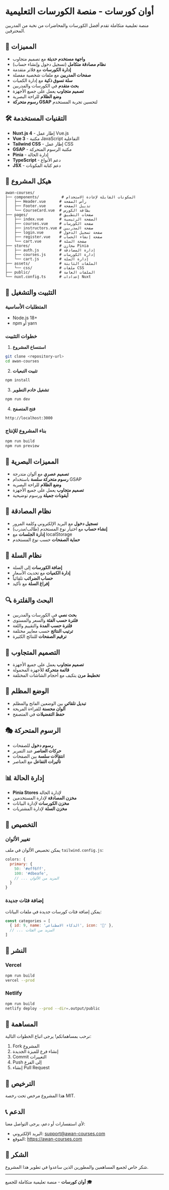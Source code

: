 # أوان كورسات - منصة الكورسات التعليمية

منصة تعليمية متكاملة تقدم أفضل الكورسات والمحاضرات من نخبة من المدربين المحترفين.

## 🚀 المميزات

- **واجهة مستخدم حديثة** مع تصميم متجاوب
- **نظام مصادقة متكامل** (تسجيل دخول وإنشاء حساب)
- **إدارة الكورسات** مع فلاتر متقدمة
- **صفحات المدربين** مع ملفات شخصية مفصلة
- **سلة تسوق ذكية** مع إدارة الكميات
- **بحث متقدم** في الكورسات والمدربين
- **تصميم متجاوب** يعمل على جميع الأجهزة
- **وضع الظلام** للراحة البصرية
- **رسوم متحركة GSAP** لتحسين تجربة المستخدم

## 🛠️ التقنيات المستخدمة

- **Nuxt.js 4** - إطار عمل Vue.js
- **Vue 3** - مكتبة JavaScript التفاعلية
- **Tailwind CSS** - إطار عمل CSS
- **GSAP** - مكتبة الرسوم المتحركة
- **Pinia** - إدارة الحالة
- **TypeScript** - دعم الأنواع
- **JSX** - دعم كتابة المكونات

## 📁 هيكل المشروع

```
awan-courses/
├── components/          # المكونات القابلة لإعادة الاستخدام
│   ├── Header.vue      # رأس الصفحة
│   ├── Footer.vue      # تذييل الصفحة
│   └── CourseCard.vue  # بطاقة الكورس
├── pages/              # صفحات التطبيق
│   ├── index.vue       # الصفحة الرئيسية
│   ├── courses.vue     # صفحة الكورسات
│   ├── instructors.vue # صفحة المدربين
│   ├── login.vue       # صفحة تسجيل الدخول
│   ├── register.vue    # صفحة إنشاء الحساب
│   └── cart.vue        # صفحة السلة
├── stores/             # مخازن Pinia
│   ├── auth.js         # إدارة المصادقة
│   ├── courses.js      # إدارة الكورسات
│   └── cart.js         # إدارة السلة
├── assets/             # الملفات الثابتة
│   └── css/            # ملفات CSS
├── public/             # الملفات العامة
└── nuxt.config.ts      # إعدادات Nuxt
```

## 🚀 التثبيت والتشغيل

### المتطلبات الأساسية
- Node.js 18+
- npm أو yarn

### خطوات التثبيت

1. **استنساخ المشروع**
```bash
git clone <repository-url>
cd awan-courses
```

2. **تثبيت التبعيات**
```bash
npm install
```

3. **تشغيل خادم التطوير**
```bash
npm run dev
```

4. **فتح المتصفح**
```
http://localhost:3000
```

### بناء المشروع للإنتاج
```bash
npm run build
npm run preview
```

## 🎨 المميزات البصرية

- **تصميم عصري** مع ألوان متدرجة
- **رسوم متحركة سلسة** باستخدام GSAP
- **وضع الظلام** للراحة البصرية
- **تصميم متجاوب** يعمل على جميع الأجهزة
- **أيقونات جميلة** ورسوم توضيحية

## 🔐 نظام المصادقة

- **تسجيل دخول** مع البريد الإلكتروني وكلمة المرور
- **إنشاء حساب** مع اختيار نوع المستخدم (طالب/مدرب)
- **إدارة الجلسات** مع localStorage
- **حماية الصفحات** حسب نوع المستخدم

## 🛒 نظام السلة

- **إضافة الكورسات** إلى السلة
- **إدارة الكميات** مع تحديث الأسعار
- **حساب الضرائب** تلقائياً
- **إفراغ السلة** مع تأكيد

## 🔍 البحث والفلترة

- **بحث نصي** في الكورسات والمدربين
- **فلترة حسب الفئة** والسعر والمستوى
- **فلترة حسب المدة** والتقييم واللغة
- **ترتيب النتائج** حسب معايير مختلفة
- **ترقيم الصفحات** للنتائج الكثيرة

## 📱 التصميم المتجاوب

- **تصميم متجاوب** يعمل على جميع الأجهزة
- **قائمة متحركة** للأجهزة المحمولة
- **تخطيط مرن** يتكيف مع أحجام الشاشات المختلفة

## 🌙 الوضع المظلم

- **تبديل تلقائي** بين الوضعين الفاتح والمظلم
- **ألوان محسنة** للقراءة المريحة
- **حفظ التفضيلات** في المتصفح

## 🎭 الرسوم المتحركة

- **رسوم دخول** للصفحات
- **حركات العناصر** عند التمرير
- **انتقالات سلسة** بين الصفحات
- **تأثيرات التفاعل** مع العناصر

## 📊 إدارة الحالة

- **Pinia Stores** لإدارة الحالة
- **مخزن المصادقة** لإدارة المستخدمين
- **مخزن الكورسات** لإدارة البيانات
- **مخزن السلة** لإدارة المشتريات

## 🔧 التخصيص

### تغيير الألوان
يمكن تخصيص الألوان في ملف `tailwind.config.js`:

```javascript
colors: {
  primary: {
    50: '#eff6ff',
    100: '#dbeafe',
    // ... المزيد من الألوان
  }
}
```

### إضافة فئات جديدة
يمكن إضافة فئات كورسات جديدة في ملفات البيانات:

```javascript
const categories = [
  { id: 9, name: 'الذكاء الاصطناعي', icon: '🤖' },
  // ... المزيد من الفئات
]
```

## 🚀 النشر

### Vercel
```bash
npm run build
vercel --prod
```

### Netlify
```bash
npm run build
netlify deploy --prod --dir=.output/public
```

## 🤝 المساهمة

نرحب بمساهماتكم! يرجى اتباع الخطوات التالية:

1. Fork المشروع
2. إنشاء فرع للميزة الجديدة
3. Commit التغييرات
4. Push إلى الفرع
5. إنشاء Pull Request

## 📄 الترخيص

هذا المشروع مرخص تحت رخصة MIT.

## 📞 الدعم

لأي استفسارات أو دعم، يرجى التواصل معنا:

- البريد الإلكتروني: support@awan-courses.com
- الموقع: https://awan-courses.com

## 🙏 الشكر

شكر خاص لجميع المساهمين والمطورين الذين ساعدوا في تطوير هذا المشروع.

---

**أوان كورسات** - منصة تعليمية متكاملة للجميع 🎓
